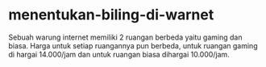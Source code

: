 # menentukan-biling-di-warnet
Sebuah warung internet memiliki 2 ruangan berbeda yaitu gaming dan biasa. Harga untuk setiap ruangannya pun berbeda, untuk ruangan gaming di hargai 14.000/jam dan untuk ruangan biasa dihargai 10.000/jam. 
